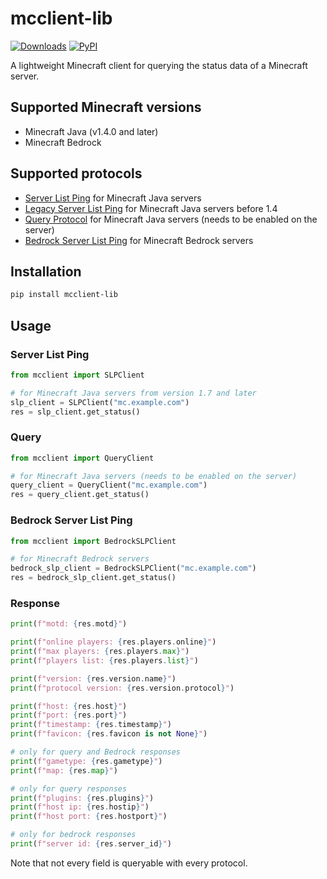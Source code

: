 # mcclient-lib

[![Downloads](https://static.pepy.tech/badge/mcclient-lib)](https://pepy.tech/project/mcclient-lib)
[![PyPI](https://img.shields.io/pypi/v/mcclient-lib?color=green&label=PyPI%20package)](https://pypi.org/project/mcclient-lib/)

A lightweight Minecraft client for querying the status data of a Minecraft server.

## Supported Minecraft versions

* Minecraft Java (v1.4.0 and later)
* Minecraft Bedrock

## Supported protocols

* [Server List Ping](https://wiki.vg/Server_List_Ping) for Minecraft Java servers
* [Legacy Server List Ping](https://wiki.vg/Server_List_Ping#1.4_to_1.5) for Minecraft Java servers before 1.4
* [Query Protocol](https://wiki.vg/Query) for Minecraft Java servers (needs to be enabled on the server)
* [Bedrock Server List Ping](https://wiki.vg/Raknet_Protocol#Unconnected_Ping) for Minecraft Bedrock servers

## Installation

```bash
pip install mcclient-lib
```

## Usage

### Server List Ping

```python
from mcclient import SLPClient

# for Minecraft Java servers from version 1.7 and later
slp_client = SLPClient("mc.example.com")
res = slp_client.get_status()
 ```

### Query

```python
from mcclient import QueryClient

# for Minecraft Java servers (needs to be enabled on the server)
query_client = QueryClient("mc.example.com")
res = query_client.get_status()
```

### Bedrock Server List Ping

```python
from mcclient import BedrockSLPClient

# for Minecraft Bedrock servers
bedrock_slp_client = BedrockSLPClient("mc.example.com")
res = bedrock_slp_client.get_status()
```

### Response

```python
print(f"motd: {res.motd}")

print(f"online players: {res.players.online}")
print(f"max players: {res.players.max}")
print(f"players list: {res.players.list}")

print(f"version: {res.version.name}")
print(f"protocol version: {res.version.protocol}")

print(f"host: {res.host}")
print(f"port: {res.port}")
print(f"timestamp: {res.timestamp}")
print(f"favicon: {res.favicon is not None}")

# only for query and Bedrock responses
print(f"gametype: {res.gametype}")
print(f"map: {res.map}")

# only for query responses
print(f"plugins: {res.plugins}")
print(f"host ip: {res.hostip}")
print(f"host port: {res.hostport}")

# only for bedrock responses
print(f"server id: {res.server_id}")
```

Note that not every field is queryable with every protocol.
